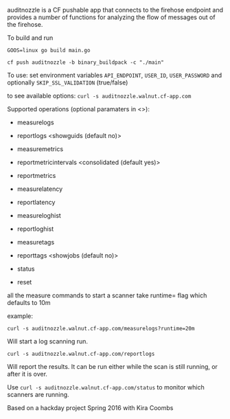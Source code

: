 auditnozzle is a CF pushable app that connects to the firehose endpoint and provides a number of functions for analyzing the flow of messages out of the firehose.

To build and run

`GOOS=linux go build main.go`

`cf push auditnozzle -b binary_buildpack -c "./main"`

To use:
set environment variables `API_ENDPOINT`, `USER_ID`, `USER_PASSWORD` and optionally `SKIP_SSL_VALIDATION` (true/false) 

to see available options: `curl -s auditnozzle.walnut.cf-app.com`

Supported operations (optional paramaters in <>):

- measurelogs

- reportlogs <showguids (default no)>

- measuremetrics

- reportmetricintervals <consolidated (default yes)>

- reportmetrics

- measurelatency

- reportlatency

- measureloghist

- reportloghist

- measuretags

- reporttags <showjobs (default no)>

- status

- reset

all the measure commands to start a scanner take runtime= flag which defaults to 10m

example:

`curl -s auditnozzle.walnut.cf-app.com/measurelogs?runtime=20m`

Will start a log scanning run.

`curl -s auditnozzle.walnut.cf-app.com/reportlogs`

Will report the results. It can be run either while the scan is still running, or after it is over.

Use `curl -s auditnozzle.walnut.cf-app.com/status` to monitor which scanners are running.

Based on a hackday project Spring 2016 with Kira Coombs

